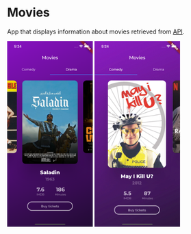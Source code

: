 # Movies

App that displays information about movies retrieved from [API](https://yts.torrentbay.to/api/v2/list_movies.json).

<img src="images/movie01.png" width="200"> <img src="images/movie02.gif" width="200">


